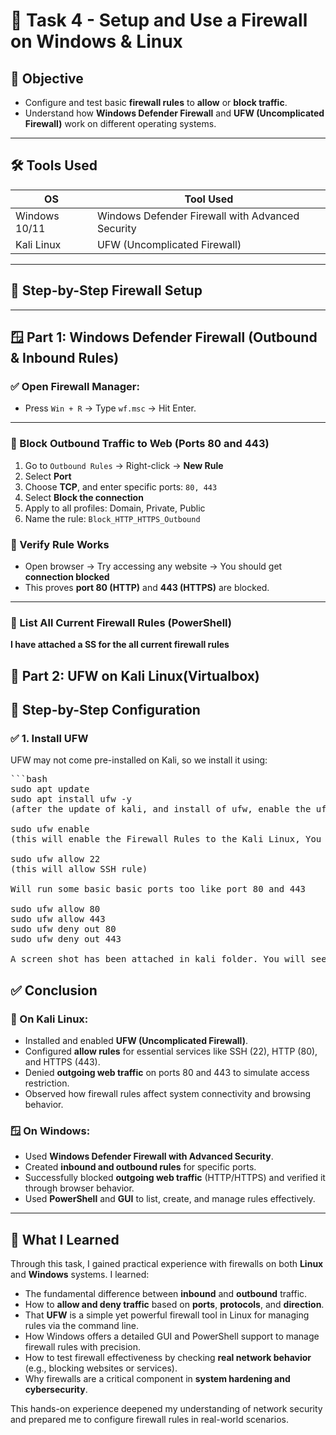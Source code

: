 # 🔐 Task 4 - Setup and Use a Firewall on Windows & Linux

## 🎯 Objective
- Configure and test basic **firewall rules** to **allow** or **block traffic**.
- Understand how **Windows Defender Firewall** and **UFW (Uncomplicated Firewall)** work on different operating systems.

---

## 🛠️ Tools Used

| OS            | Tool Used                                |
|---------------|-------------------------------------------|
| Windows 10/11 | Windows Defender Firewall with Advanced Security |
| Kali Linux    | UFW (Uncomplicated Firewall)              |

---

## 📘 Step-by-Step Firewall Setup

---

## 🪟 Part 1: Windows Defender Firewall (Outbound & Inbound Rules)

### ✅ Open Firewall Manager:
- Press `Win + R` → Type `wf.msc` → Hit Enter.

---

### 🔹 Block Outbound Traffic to Web (Ports 80 and 443)

1. Go to `Outbound Rules` → Right-click → **New Rule**
2. Select **Port**
3. Choose **TCP**, and enter specific ports: `80, 443`
4. Select **Block the connection**
5. Apply to all profiles: Domain, Private, Public
6. Name the rule: `Block_HTTP_HTTPS_Outbound`

### 🔹 Verify Rule Works
- Open browser → Try accessing any website → You should get **connection blocked**
- This proves **port 80 (HTTP)** and **443 (HTTPS)** are blocked.

---

### 🔹 List All Current Firewall Rules (PowerShell)
**I have attached a SS for the all current firewall rules**


## 🐧 Part 2: UFW on Kali Linux(Virtualbox)

## 🔧 Step-by-Step Configuration

### ✅ 1. Install UFW
UFW may not come pre-installed on Kali, so we install it using:
<pre>```bash
sudo apt update
sudo apt install ufw -y
(after the update of kali, and install of ufw, enable the ufw)

sudo ufw enable
(this will enable the Firewall Rules to the Kali Linux, You may restart the system to take effects)

sudo ufw allow 22
(this will allow SSH rule)

Will run some basic basic ports too like port 80 and 443

sudo ufw allow 80
sudo ufw allow 443
sudo ufw deny out 80
sudo ufw deny out 443

A screen shot has been attached in kali folder. You will see the rule applied for both ipv4 and ipv6.
</pre>
## ✅ Conclusion

### 🐧 On Kali Linux:
- Installed and enabled **UFW (Uncomplicated Firewall)**.
- Configured **allow rules** for essential services like SSH (22), HTTP (80), and HTTPS (443).
- Denied **outgoing web traffic** on ports 80 and 443 to simulate access restriction.
- Observed how firewall rules affect system connectivity and browsing behavior.

### 🪟 On Windows:
- Used **Windows Defender Firewall with Advanced Security**.
- Created **inbound and outbound rules** for specific ports.
- Successfully blocked **outgoing web traffic** (HTTP/HTTPS) and verified it through browser behavior.
- Used **PowerShell** and **GUI** to list, create, and manage rules effectively.

---

## 🧠 What I Learned

Through this task, I gained practical experience with firewalls on both **Linux** and **Windows** systems. I learned:

- The fundamental difference between **inbound** and **outbound** traffic.
- How to **allow and deny traffic** based on **ports**, **protocols**, and **direction**.
- That **UFW** is a simple yet powerful firewall tool in Linux for managing rules via the command line.
- How Windows offers a detailed GUI and PowerShell support to manage firewall rules with precision.
- How to test firewall effectiveness by checking **real network behavior** (e.g., blocking websites or services).
- Why firewalls are a critical component in **system hardening and cybersecurity**.

This hands-on experience deepened my understanding of network security and prepared me to configure firewall rules in real-world scenarios.
